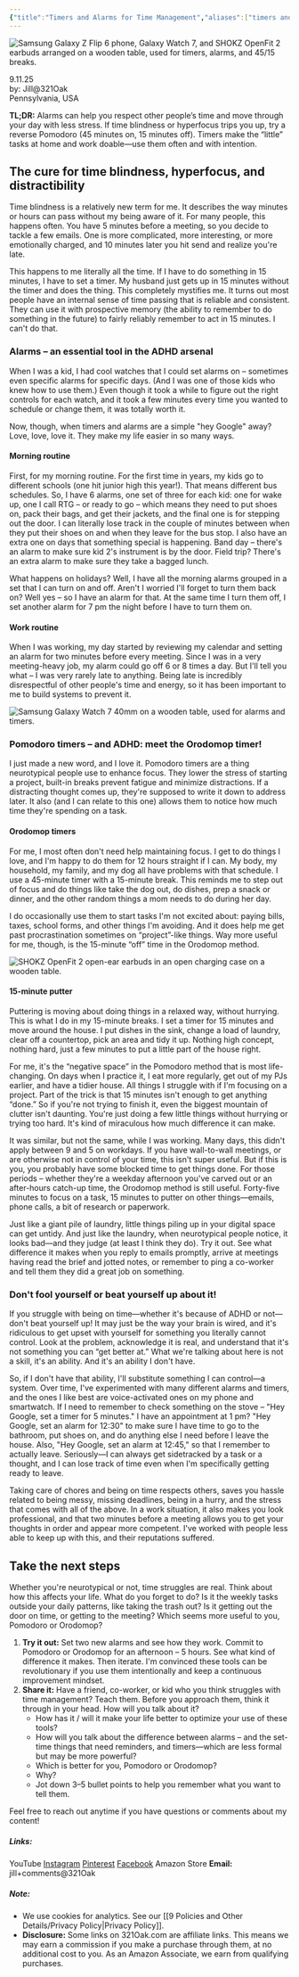 ```yaml
---
{"title":"Timers and Alarms for Time Management","aliases":["timers and alarms","Pomodoro","Orodomop"],"dg-date":"2025-09-11","dg-publish":true,"dg-home":false,"dg-metatags":{"title":"Timers & Alarms for Better Time Management (ADHD-Friendly)","description":"Beat time blindness with alarms, 45/15 'Orodomop' breaks, and simple routines. Practical tips for punctuality, focus, and lower-stress days.","og:title":"Timers & Alarms for Better Time Management (ADHD-Friendly)","og:description":"Beat time blindness with alarms, 45/15 'Orodomop' breaks, and simple routines. Practical tips for punctuality, focus, and lower-stress days.","og:type":"article","og:url":"https://321-oak.vercel.app/life-hacks/timers-and-alarms-for-time-management-daily-thoughts/","og:site_name":"321 Oak","og:image":"https://res.cloudinary.com/dwfbbjxam/image/upload/c_fill,g_auto,w_1200,h_630,f_auto,q_auto/v1757614834/timers-toolkit__Web-Article_wnxquk.jpg","og:image:width":"1200","og:image:height":"630","og:image:alt":"Samsung Galaxy Z Flip 6 phone, Galaxy Watch 7, and SHOKZ OpenFit 2 earbuds arranged on a wooden table, used for timers, alarms, and 45/15 breaks."},"permalink":"/3-life-hacks/timers-and-alarms-for-time-management/","metatags":{"title":"Timers & Alarms for Better Time Management (ADHD-Friendly)","description":"Beat time blindness with alarms, 45/15 'Orodomop' breaks, and simple routines. Practical tips for punctuality, focus, and lower-stress days.","og:title":"Timers & Alarms for Better Time Management (ADHD-Friendly)","og:description":"Beat time blindness with alarms, 45/15 'Orodomop' breaks, and simple routines. Practical tips for punctuality, focus, and lower-stress days.","og:type":"article","og:url":"https://321-oak.vercel.app/life-hacks/timers-and-alarms-for-time-management-daily-thoughts/","og:site_name":"321 Oak","og:image":"https://res.cloudinary.com/dwfbbjxam/image/upload/c_fill,g_auto,w_1200,h_630,f_auto,q_auto/v1757614834/timers-toolkit__Web-Article_wnxquk.jpg","og:image:width":"1200","og:image:height":"630","og:image:alt":"Samsung Galaxy Z Flip 6 phone, Galaxy Watch 7, and SHOKZ OpenFit 2 earbuds arranged on a wooden table, used for timers, alarms, and 45/15 breaks."},"dgPassFrontmatter":true,"noteIcon":""}
---
```



<img src="https://res.cloudinary.com/dwfbbjxam/image/upload/c_fill,g_auto,ar_19:6,w_auto:100:1600,dpr_auto,f_auto,q_auto,g_center/v1757614834/timers-toolkit__Web-Article_wnxquk.jpg" alt="Samsung Galaxy Z Flip 6 phone, Galaxy Watch 7, and SHOKZ OpenFit 2 earbuds arranged on a wooden table, used for timers, alarms, and 45/15 breaks.">


9.11.25  
by: Jill@321Oak  
Pennsylvania, USA

**TL;DR:** Alarms can help you respect other people’s time and move through your day with less stress. If time blindness or hyperfocus trips you up, try a reverse Pomodoro (45 minutes on, 15 minutes off). Timers make the “little” tasks at home and work doable—use them often and with intention.

## The cure for time blindness, hyperfocus, and distractibility

Time blindness is a relatively new term for me. It describes the way minutes or hours can pass without my being aware of it. For many people, this happens often. You have 5 minutes before a meeting, so you decide to tackle a few emails. One is more complicated, more interesting, or more emotionally charged, and 10 minutes later you hit send and realize you're late.

This happens to me literally all the time. If I have to do something in 15 minutes, I have to set a timer. My husband just gets up in 15 minutes without the timer and does the thing. This completely mystifies me. It turns out most people have an internal sense of time passing that is reliable and consistent. They can use it with prospective memory (the ability to remember to do something in the future) to fairly reliably remember to act in 15 minutes. I can't do that.

### Alarms – an essential tool in the ADHD arsenal

When I was a kid, I had cool watches that I could set alarms on – sometimes even specific alarms for specific days. (And I was one of those kids who knew how to use them.) Even though it took a while to figure out the right controls for each watch, and it took a few minutes every time you wanted to schedule or change them, it was totally worth it.

Now, though, when timers and alarms are a simple "hey Google" away? Love, love, love it. They make my life easier in so many ways.

#### Morning routine

First, for my morning routine. For the first time in years, my kids go to different schools (one hit junior high this year!). That means different bus schedules. So, I have 6 alarms, one set of three for each kid: one for wake up, one I call RTG – or ready to go – which means they need to put shoes on, pack their bags, and get their jackets, and the final one is for stepping out the door. I can literally lose track in the couple of minutes between when they put their shoes on and when they leave for the bus stop. I also have an extra one on days that something special is happening. Band day – there's an alarm to make sure kid 2's instrument is by the door. Field trip? There's an extra alarm to make sure they take a bagged lunch.

What happens on holidays? Well, I have all the morning alarms grouped in a set that I can turn on and off. Aren't I worried I'll forget to turn them back on? Well yes – so I have an alarm for that. At the same time I turn them off, I set another alarm for 7 pm the night before I have to turn them on.

#### Work routine

When I was working, my day started by reviewing my calendar and setting an alarm for two minutes before every meeting. Since I was in a very meeting-heavy job, my alarm could go off 6 or 8 times a day. But I'll tell you what – I was very rarely late to anything. Being late is incredibly disrespectful of other people's time and energy, so it has been important to me to build systems to prevent it.


<img src="https://res.cloudinary.com/dwfbbjxam/image/upload/c_limit,w_auto:100:1200,dpr_auto,f_auto,q_auto/v1757614834/watch__IG_amfvfx.jpg" loading="lazy" decoding="async" alt="Samsung Galaxy Watch 7 40mm on a wooden table, used for alarms and timers.">


### Pomodoro timers – and ADHD: meet the Orodomop timer!

I just made a new word, and I love it. Pomodoro timers are a thing neurotypical people use to enhance focus. They lower the stress of starting a project, built-in breaks prevent fatigue and minimize distractions. If a distracting thought comes up, they're supposed to write it down to address later. It also (and I can relate to this one) allows them to notice how much time they're spending on a task.
#### Orodomop timers

For me, I most often don't need help maintaining focus. I get to do things I love, and I'm happy to do them for 12 hours straight if I can. My body, my household, my family, and my dog all have problems with that schedule. I use a 45-minute timer with a 15-minute break. This reminds me to step out of focus and do things like take the dog out, do dishes, prep a snack or dinner, and the other random things a mom needs to do during her day.

I do occasionally use them to start tasks I'm not excited about: paying bills, taxes, school forms, and other things I'm avoiding. And it does help me get past procrastination sometimes on “project”-like things. Way more useful for me, though, is the 15-minute “off” time in the Orodomop method.

<img src="https://res.cloudinary.com/dwfbbjxam/image/upload/c_limit,w_auto:100:1200,dpr_auto,f_auto,q_auto/v1757614834/openfit2_k9dgug.jpg" loading="lazy" decoding="async" alt="SHOKZ OpenFit 2 open-ear earbuds in an open charging case on a wooden table." >

#### 15-minute putter

Puttering is moving about doing things in a relaxed way, without hurrying. This is what I do in my 15-minute breaks. I set a timer for 15 minutes and move around the house. I put dishes in the sink, change a load of laundry, clear off a countertop, pick an area and tidy it up. Nothing high concept, nothing hard, just a few minutes to put a little part of the house right.

For me, it's the “negative space” in the Pomodoro method that is most life-changing. On days when I practice it, I eat more regularly, get out of my PJs earlier, and have a tidier house. All things I struggle with if I'm focusing on a project. Part of the trick is that 15 minutes isn't enough to get anything “done.” So if you're not trying to finish it, even the biggest mountain of clutter isn't daunting. You're just doing a few little things without hurrying or trying too hard. It's kind of miraculous how much difference it can make.

It was similar, but not the same, while I was working. Many days, this didn't apply between 9 and 5 on workdays. If you have wall-to-wall meetings, or are otherwise not in control of your time, this isn't super useful. But if this is you, you probably have some blocked time to get things done. For those periods – whether they're a weekday afternoon you've carved out or an after-hours catch-up time, the Orodomop method is still useful. Forty-five minutes to focus on a task, 15 minutes to putter on other things—emails, phone calls, a bit of research or paperwork.

Just like a giant pile of laundry, little things piling up in your digital space can get untidy. And just like the laundry, when neurotypical people notice, it looks bad—and they judge (at least I think they do). Try it out. See what difference it makes when you reply to emails promptly, arrive at meetings having read the brief and jotted notes, or remember to ping a co-worker and tell them they did a great job on something.

### Don't fool yourself or beat yourself up about it!

If you struggle with being on time—whether it's because of ADHD or not—don't beat yourself up! It may just be the way your brain is wired, and it's ridiculous to get upset with yourself for something you literally cannot control. Look at the problem, acknowledge it is real, and understand that it's not something you can “get better at.” What we're talking about here is not a skill, it's an ability. And it's an ability I don't have.

So, if I don't have that ability, I'll substitute something I can control—a system. Over time, I've experimented with many different alarms and timers, and the ones I like best are voice-activated ones on my phone and smartwatch. If I need to remember to check something on the stove – "Hey Google, set a timer for 5 minutes." I have an appointment at 1 pm? "Hey Google, set an alarm for 12:30" to make sure I have time to go to the bathroom, put shoes on, and do anything else I need before I leave the house. Also, "Hey Google, set an alarm at 12:45," so that I remember to actually leave. Seriously—I can always get sidetracked by a task or a thought, and I can lose track of time even when I'm specifically getting ready to leave.

Taking care of chores and being on time respects others, saves you hassle related to being messy, missing deadlines, being in a hurry, and the stress that comes with all of the above. In a work situation, it also makes you look professional, and that two minutes before a meeting allows you to get your thoughts in order and appear more competent. I've worked with people less able to keep up with this, and their reputations suffered.

## Take the next steps

Whether you're neurotypical or not, time struggles are real. Think about how this affects your life. What do you forget to do? Is it the weekly tasks outside your daily patterns, like taking the trash out? Is it getting out the door on time, or getting to the meeting? Which seems more useful to you, Pomodoro or Orodomop?

1. **Try it out:** Set two new alarms and see how they work. Commit to Pomodoro or Orodomop for an afternoon – 5 hours. See what kind of difference it makes. Then iterate. I'm convinced these tools can be revolutionary if you use them intentionally and keep a continuous improvement mindset.
2. **Share it:** Have a friend, co-worker, or kid who you think struggles with time management? Teach them. Before you approach them, think it through in your head. How will you talk about it?
    - How has it / will it make your life better to optimize your use of these tools?
    - How will you talk about the difference between alarms – and the set-time things that need reminders, and timers—which are less formal but may be more powerful?
    - Which is better for you, Pomodoro or Orodomop?
    - Why?
    - Jot down 3–5 bullet points to help you remember what you want to tell them.


Feel free to reach out anytime if you have questions or comments about my content!
##### Links:
YouTube
[Instagram](https://www.instagram.com/jill_321oak/)
[Pinterest](https://www.pinterest.com/Jill_321Oak/)
[Facebook](https://www.facebook.com/321Oak)
Amazon Store
**Email:** jill+comments@321Oak

##### Note:
- We use cookies for analytics. See our [[9 Policies and Other Details/Privacy Policy\|Privacy Policy]].
- **Disclosure:** Some links on 321Oak.com are affiliate links. This means we may earn a commission if you make a purchase through them, at no additional cost to you. As an Amazon Associate, we earn from qualifying purchases.